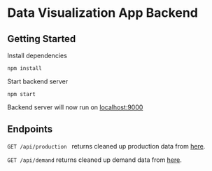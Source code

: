 # Data Visualization App Backend
## Getting Started

Install dependencies

``` npm install ```

Start backend server

``` npm start ```

Backend server will now run on [localhost:9000](localhost:9000)
## Endpoints

```GET /api/production ``` returns cleaned up production data from [here](https://www.hydroquebec.com/data/documents-donnees/donnees-ouvertes/json/production.json).

```GET /api/demand``` returns cleaned up demand data from [here](https://www.hydroquebec.com/data/documents-donnees/donnees-ouvertes/json/demande.json).
